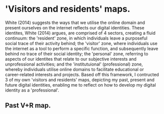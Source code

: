 # 'Visitors and residents' maps.

White (2014) suggests the ways that we utilise the online domain and present ourselves on the internet reflects our digital identities. These identites, White (2014) argues, are comprised of 4 sectors, creating a fluid continuum: the 'resident' zone, in which individuals leave a purposeful social trace of their activity behind; the 'visitor' zone, where individuals use the internet as a tool to perform a specific function, and subsequently leave behind no trace of their social identity; the 'personal' zone, referring to aspects of our identites that relate to our subjective interests and unprofessional activities; and the 'institutuional' (professional) zone, whereby individuals utilise online domains to facilitate educational or career-related interests and projects. Based off this framework, I contructed 3 of my own 'visitors and residents' maps, depicting my past, present and future digital identities, enabling me to reflect on how to develop my digital identity as a 'professional'.

## Past V+R map.

